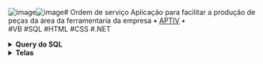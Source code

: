 ![image](https://github.com/alimkhodr/Contencao-Aptiv/assets/85517447/88038295-e4da-466e-afd5-69cb20df68a6)![image](https://github.com/alimkhodr/Contencao-Aptiv/assets/85517447/774862d1-1ffa-4c4b-80f4-5aa0e9d4b8bb)# Ordem de serviço
Aplicação para facilitar a produção de peças da área da ferramentaria da empresa • <a href="https://aptiv.com">APTIV</a> •<br>
#VB #SQL #HTML #CSS #.NET

<details>
  <summary><b>Query do SQL</b></summary>
    <ul><p align="center"><img src="[https://github.com/alimkhodr/Ordem-de-Servico/assets/85517447/32ebff7f-6ac4-477a-9345-20aaa959d40d](https://github.com/alimkhodr/Contencao-Aptiv/assets/85517447/6490c677-cbbe-4c93-a713-8cfa9b470215)"></img></p></ul>

</details>

<details>
<summary><b>Telas</b></summary>
Screenshot das telas do sitema.<br>
  <details>
    <summary><b>Home</b></summary>
    <ul><p align="center"><img src="https://github.com/alimkhodr/Contencao-Aptiv/assets/85517447/04675c4f-671e-4a21-9274-0fdbbe17ad05"></img></p></ul>
    Visualização das contenções abertas.
  </details>
    <details>
    <summary><b>Treinamentos</b></summary>
    <ul><p align="center"><img src="https://github.com/alimkhodr/Contencao-Aptiv/assets/85517447/c2104aa5-fec7-4fe9-bf1b-e5f62ec332a2"></img></p></ul>
      Treinar funcionário para ele poder fazer apontamentos na área da contenção.
  </details>
    <details>
    <summary><b>Apontamento</b></summary>    
    <ul><p align="center"><img src="https://github.com/alimkhodr/Contencao-Aptiv/assets/85517447/f8d4af92-f086-4bca-a6b1-32e2c9427cb0"></img></p></ul>
    Após selecionar uma contenção pode apontar a entrada de uma caixa ou inspecionar uma ja entrada ou finalizar caso já fez a inspeção.
  </details>
  <details>
    <summary><b>Entrada</b></summary>
    <ul><p align="center"><img src="https://github.com/alimkhodr/Contencao-Aptiv/assets/85517447/ab7f6115-4e3a-4bef-948c-99618ec7b925)"></img></p></ul>
    Entrada na caixa (quantidade e pn entra automatico do banco) .
  </details>
    <details>
    <summary><b>Inspeção</b></summary>
    <ul><p align="center"><img src="https://github.com/alimkhodr/Contencao-Aptiv/assets/85517447/846de7f6-0efd-4dd9-bce8-4c6b68dc3a1e"></img></p></ul>
      Inspeção na caixa.
  </details>
  <details>
    <summary><b>Saída</b></summary>
    <ul><p align="center"><img src="https://github.com/alimkhodr/Contencao-Aptiv/assets/85517447/386cb2a3-30af-4bdc-b134-002e947ec0f1"></img></p></ul>
    Finalizar caixa caso já fez a inspeção.
  </details>
  <details>
    <summary><b>Códigos de defeito</b></summary>
    <ul><p align="center"><img src="https://github.com/alimkhodr/Contencao-Aptiv/assets/85517447/c754d033-23be-4ef8-9df5-2697bbbeb1be"></img></p></ul>
    Códigos de defeito para apontar na saída.
      </details>
    <details>
    <summary><b>Configuração</b></summary>
    <ul><p align="center"><img src="https://github.com/alimkhodr/Contencao-Aptiv/assets/85517447/3d217b5b-132f-49fa-b80d-267fb450eba5"></img></p></ul>
    Mudança de área do sistema (mudança do arquivo area.txt salvo no pc onde foi instalado).
  </details>
    <details>
    <summary><b>Login</b></summary>
    <ul><p align="center"><img src="https://github.com/alimkhodr/Contencao-Aptiv/assets/85517447/fdbd8812-25e9-4f0f-ba0e-40660a89128d"></img></p></ul>
    Login para apontamento e mudança de área do sistema.
  </details>

</details>
